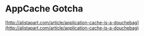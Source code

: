 #  AppCache Gotcha

[http://alistapart.com/article/application-cache-is-a-douchebag](http://alistapart.com/article/application-cache-is-a-douchebag)
